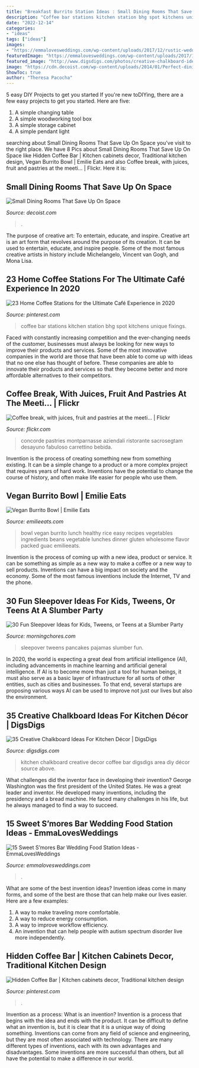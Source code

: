 ```yaml
---
title: "Breakfast Burrito Station Ideas : Small Dining Rooms That Save Up On Space"
description: "Coffee bar stations kitchen station bhg spot kitchens unique fixings"
date: "2022-12-14"
categories:
- "ideas"
tags: ["ideas"]
images:
- "https://emmalovesweddings.com/wp-content/uploads/2017/12/rustic-wedding-S’mores-Bar-food-station-ideas.jpg"
featuredImage: "https://emmalovesweddings.com/wp-content/uploads/2017/12/rustic-wedding-S’mores-Bar-food-station-ideas.jpg"
featured_image: "http://www.digsdigs.com/photos/creative-chalkboard-ideas-for-kitchen-decor-23.jpg"
image: "https://cdn.decoist.com/wp-content/uploads/2014/01/Perfect-dining-space-idea-for-a-small-bachelor-pad.jpg"
ShowToc: true
author: "Theresa Pacocha"
---
```



5 easy DIY Projects to get you started
If you're new toDIYing, there are a few easy projects to get you started. Here are five: 
1. A simple changing table 
2. A simple woodworking tool box 
3. A simple storage cabinet 
4. A simple pendant light 

	

		
searching about Small Dining Rooms That Save Up On Space you've visit to the right place. We have 8 Pics about Small Dining Rooms That Save Up On Space like Hidden Coffee Bar | Kitchen cabinets decor, Traditional kitchen design, Vegan Burrito Bowl | Emilie Eats and also Coffee break, with juices, fruit and pastries at the meeti… | Flickr. Here it is:
		
    
## Small Dining Rooms That Save Up On Space

<img loading=lazy src="https://cdn.decoist.com/wp-content/uploads/2014/01/Perfect-dining-space-idea-for-a-small-bachelor-pad.jpg" onerror="this.onerror=null;this.src='https://tse3.mm.bing.net/th?id=OIP.Apsz4eai3IwbCYU2DFnheQHaKG&amp;pid=15.1';" alt="Small Dining Rooms That Save Up On Space">

_Source: decoist.com_

>. 

	

The purpose of creative art: To entertain, educate, and inspire.
Creative art is an art form that revolves around the purpose of its creation. It can be used to entertain, educate, and inspire people. Some of the most famous creative artists in history include Michelangelo, Vincent van Gogh, and Mona Lisa.

    
## 23 Home Coffee Stations For The Ultimate Café Experience In 2020

<img loading=lazy src="https://i.pinimg.com/originals/f9/42/6c/f9426c129df5b1b05b429c4c7083cc37.jpg" onerror="this.onerror=null;this.src='https://tse2.mm.bing.net/th?id=OIP.nvQXQxe5xOPoLYAPV-3RFQHaK-&amp;pid=15.1';" alt="23 Home Coffee Stations for the Ultimate Café Experience in 2020">

_Source: pinterest.com_

>coffee bar stations kitchen station bhg spot kitchens unique fixings. 

	

Faced with constantly increasing competition and the ever-changing needs of the customer, businesses must always be looking for new ways to improve their products and services. Some of the most innovative companies in the world are those that have been able to come up with ideas that no one else has thought of before. These companies are able to innovate their products and services so that they become better and more affordable alternatives to their competitors.

    
## Coffee Break, With Juices, Fruit And Pastries At The Meeti… | Flickr

<img loading=lazy src="https://c1.staticflickr.com/5/4016/4524648052_b020e33d0d_b.jpg" onerror="this.onerror=null;this.src='https://tse2.mm.bing.net/th?id=OIP.WiBDdf3Aqaid0rBT55eHnQHaLG&amp;pid=15.1';" alt="Coffee break, with juices, fruit and pastries at the meeti… | Flickr">

_Source: flickr.com_

>concorde pastries montparnasse aziendali ristorante sacrosegtam desayuno fabuloso carrettino bebida. 

	

Invention is the process of creating something new from something existing. It can be a simple change to a product or a more complex project that requires years of hard work. Inventions have the potential to change the course of history, and often make life easier for people who use them.

    
## Vegan Burrito Bowl | Emilie Eats

<img loading=lazy src="http://www.emilieeats.com/wp-content/uploads/2017/01/vegan-burrito-bowl-gluten-free-healthy-lunch-dinner-easy-1.jpg" onerror="this.onerror=null;this.src='https://tse2.mm.bing.net/th?id=OIP.NUpXjOL2GeyvKVHYPfB4CQHaLH&amp;pid=15.1';" alt="Vegan Burrito Bowl | Emilie Eats">

_Source: emilieeats.com_

>bowl vegan burrito lunch healthy rice easy recipes vegetables ingredients beans vegetable lunches dinner gluten wholesome flavor packed guac emilieeats. 

	

Invention is the process of coming up with a new idea, product or service. It can be something as simple as a new way to make a coffee or a new way to sell products. Inventions can have a big impact on society and the economy. Some of the most famous inventions include the Internet, TV and the phone.

    
## 30 Fun Sleepover Ideas For Kids, Tweens, Or Teens At A Slumber Party

<img loading=lazy src="https://cdn.morningchores.com/wp-content/uploads/2018/10/04cfeb1b4c392214aa43a11728005c33-533x800.jpg" onerror="this.onerror=null;this.src='https://tse4.mm.bing.net/th?id=OIP.s_0-jQGjZ_OFJD9gzK_EzQHaLH&amp;pid=15.1';" alt="30 Fun Sleepover Ideas for Kids, Tweens, or Teens at a Slumber Party">

_Source: morningchores.com_

>sleepover tweens pancakes pajamas slumber fun. 

	

In 2020, the world is expecting a great deal from artificial intelligence (AI), including advancements in machine learning and artificial general intelligence. If AI is to become more than just a tool for human beings, it must also serve as a basic layer of infrastructure for all sorts of other entities, such as cities and businesses. To that end, several startups are proposing various ways AI can be used to improve not just our lives but also the environment.

    
## 35 Creative Chalkboard Ideas For Kitchen Décor | DigsDigs

<img loading=lazy src="http://www.digsdigs.com/photos/creative-chalkboard-ideas-for-kitchen-decor-23.jpg" onerror="this.onerror=null;this.src='https://tse2.mm.bing.net/th?id=OIP.rNMVOfNj8uLQimHu0AQ9BAHaKB&amp;pid=15.1';" alt="35 Creative Chalkboard Ideas For Kitchen Décor | DigsDigs">

_Source: digsdigs.com_

>kitchen chalkboard creative decor coffee bar digsdigs area diy décor source above. 

	

What challenges did the inventor face in developing their invention?
George Washington was the first president of the United States. He was a great leader and inventor. He developed many inventions, including the presidency and a bread machine. He faced many challenges in his life, but he always managed to find a way to succeed.

    
## 15 Sweet S’mores Bar Wedding Food Station Ideas - EmmaLovesWeddings

<img loading=lazy src="https://emmalovesweddings.com/wp-content/uploads/2017/12/rustic-wedding-S’mores-Bar-food-station-ideas.jpg" onerror="this.onerror=null;this.src='https://tse2.mm.bing.net/th?id=OIP.AVrMEatUPCxMQsncehdkywHaLH&amp;pid=15.1';" alt="15 Sweet S’mores Bar Wedding Food Station Ideas - EmmaLovesWeddings">

_Source: emmalovesweddings.com_

>. 

	

What are some of the best invention ideas?
Invention ideas come in many forms, and some of the best are those that can help make our lives easier. Here are a few examples: 
1. A way to make traveling more comfortable. 
2. A way to reduce energy consumption. 
3. A way to improve workflow efficiency. 
4. An invention that can help people with autism spectrum disorder live more independently.

    
## Hidden Coffee Bar | Kitchen Cabinets Decor, Traditional Kitchen Design

<img loading=lazy src="https://i.pinimg.com/originals/03/39/4b/03394b7649e943380622844b763fe50a.jpg" onerror="this.onerror=null;this.src='https://tse2.mm.bing.net/th?id=OIP.lhocB7kh2qz7OynwoYVD_QHaIZ&amp;pid=15.1';" alt="Hidden Coffee Bar | Kitchen cabinets decor, Traditional kitchen design">

_Source: pinterest.com_

>. 

	

Invention as a process: What is an invention?
Invention is a process that begins with the idea and ends with the product. It can be difficult to define what an invention is, but it is clear that it is a unique way of doing something. Inventions can come from any field of science and engineering, but they are most often associated with technology. There are many different types of inventions, each with its own advantages and disadvantages. Some inventions are more successful than others, but all have the potential to make a difference in our world.

